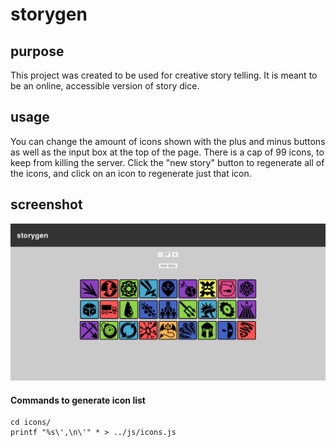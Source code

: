 # storygen

## purpose
This project was created to be used for creative story telling. It is meant to 
be an online, accessible version of story dice.

## usage
You can change the amount of icons shown with the plus and minus buttons as 
well as the input box at the top of the page. There is a cap of 99 icons, to 
keep from killing the server. Click the "new story" button to regenerate all of
the icons, and click on an icon to regenerate just that icon.

## screenshot
![screenshot](screenshot.png) 

#### Commands to generate icon list
```
cd icons/
printf "%s\',\n\'" * > ../js/icons.js 
```
